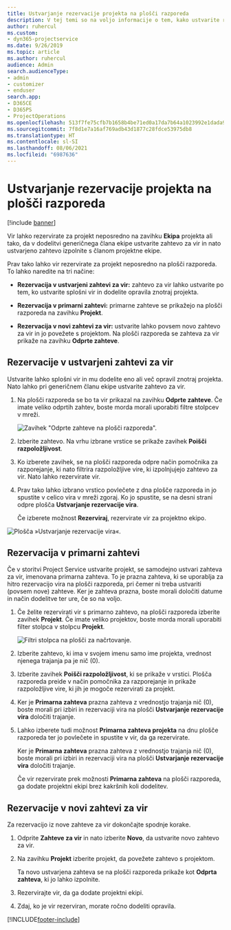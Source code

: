 ```yaml
---
title: Ustvarjanje rezervacije projekta na plošči razporeda
description: V tej temi so na voljo informacije o tem, kako ustvarite rezervacijo projekta na plošči razporeda.
author: ruhercul
ms.custom:
- dyn365-projectservice
ms.date: 9/26/2019
ms.topic: article
ms.author: ruhercul
audience: Admin
search.audienceType:
- admin
- customizer
- enduser
search.app:
- D365CE
- D365PS
- ProjectOperations
ms.openlocfilehash: 513f7fe75cfb7b1658b4be71ed0a17da7b64a1023992e1dada9adca8f0dbf21e
ms.sourcegitcommit: 7f8d1e7a16af769adb43d1877c28fdce53975db8
ms.translationtype: HT
ms.contentlocale: sl-SI
ms.lasthandoff: 08/06/2021
ms.locfileid: "6987636"
---
```

# <a name="create-a-project-booking-from-the-schedule-board"></a>Ustvarjanje rezervacije projekta na plošči razporeda

[!include [banner](../includes/psa-now-project-operations.md)]

Vir lahko rezervirate za projekt neposredno na zavihku **Ekipa** projekta ali tako, da v dodelitvi generičnega člana ekipe ustvarite zahtevo za vir in nato ustvarjeno zahtevo izpolnite s članom projektne ekipe.

Prav tako lahko vir rezervirate za projekt neposredno na plošči razporeda. To lahko naredite na tri načine:

- **Rezervacija v ustvarjeni zahtevi za vir:** zahtevo za vir lahko ustvarite po tem, ko ustvarite splošni vir in dodelite opravila znotraj projekta.

- **Rezervacija v primarni zahtevi:** primarne zahteve se prikažejo na plošči razporeda na zavihku **Projekt**. 

- **Rezervacija v novi zahtevi za vir:** ustvarite lahko povsem novo zahtevo za vir in jo povežete s projektom. Na plošči razporeda se zahteva za vir prikaže na zavihku **Odprte zahteve**.

## <a name="book-from-a-generated-resource-requirement"></a>Rezervacije v ustvarjeni zahtevi za vir

Ustvarite lahko splošni vir in mu dodelite eno ali več opravil znotraj projekta. Nato lahko pri generičnem članu ekipe ustvarite zahtevo za vir. 

1.  Na plošči razporeda se bo ta vir prikazal na zavihku **Odprte zahteve**. Če imate veliko odprtih zahtev, boste morda morali uporabiti filtre stolpcev v mreži. 

    ![Zavihek "Odprte zahteve na plošči razporeda".](media/FAQ-Project-Booking-Schedule-Board-1.png "Posnetek zaslona tabele rezervacij in dodelitev")

2. Izberite zahtevo. Na vrhu izbrane vrstice se prikaže zavihek **Poišči razpoložljivost**.
 
3. Ko izberete zavihek, se na plošči razporeda odpre način pomočnika za razporejanje, ki nato filtrira razpoložljive vire, ki izpolnjujejo zahtevo za vir. Nato lahko rezervirate vir.

4. Prav tako lahko izbrano vrstico povlečete z dna plošče razporeda in jo spustite v celico vira v mreži zgoraj. Ko jo spustite, se na desni strani odpre plošča **Ustvarjanje rezervacije vira**.

    Če izberete možnost **Rezerviraj**, rezervirate vir za projektno ekipo.

![Plošča »Ustvarjanje rezervacije vira«.](media/FAQ-Project-Booking-Schedule-Board-6.png "")
 

## <a name="book-from-the-primary-requirement"></a>Rezervacija v primarni zahtevi

Če v storitvi Project Service ustvarite projekt, se samodejno ustvari zahteva za vir, imenovana primarna zahteva. To je prazna zahteva, ki se uporablja za hitro rezervacijo vira na plošči razporeda, pri čemer ni treba ustvariti (povsem nove) zahteve. Ker je zahteva prazna, boste morali določiti datume in način dodelitve ter ure, če so na voljo. 

1. Če želite rezervirati vir s primarno zahtevo, na plošči razporeda izberite zavihek **Projekt**. Če imate veliko projektov, boste morda morali uporabiti filter stolpca v stolpcu **Projekt**.

   ![Filtri stolpca na plošči za načrtovanje.](media/FAQ-Project-Booking-Schedule-Board-2.png "Posnetek zaslona tabele rezervacij in dodelitev")

2. Izberite zahtevo, ki ima v svojem imenu samo ime projekta, vrednost njenega trajanja pa je nič (0).

3. Izberite zavihek **Poišči razpoložljivost**, ki se prikaže v vrstici. Plošča razporeda preide v način pomočnika za razporejanje in prikaže razpoložljive vire, ki jih je mogoče rezervirati za projekt.

4. Ker je **Primarna zahteva** prazna zahteva z vrednostjo trajanja nič (0), boste morali pri izbiri in rezervaciji vira na plošči **Ustvarjanje rezervacije vira** določiti trajanje.

5. Lahko izberete tudi možnost **Primarna zahteva projekta** na dnu plošče razporeda ter jo povlečete in spustite v vir, da ga rezervirate.
 
    Ker je **Primarna zahteva** prazna zahteva z vrednostjo trajanja nič (0), boste morali pri izbiri in rezervaciji vira na plošči **Ustvarjanje rezervacije vira** določiti trajanje.
 
    Če vir rezervirate prek možnosti **Primarna zahteva** na plošči razporeda, ga dodate projektni ekipi brez kakršnih koli dodelitev.
 
## <a name="book-from-a-new-resource-requirement"></a>Rezervacije v novi zahtevi za vir
Za rezervacijo iz nove zahteve za vir dokončajte spodnje korake. 

1. Odprite **Zahteve za vir** in nato izberite **Novo**, da ustvarite novo zahtevo za vir.

2. Na zavihku **Projekt** izberite projekt, da povežete zahtevo s projektom.
 
    Ta novo ustvarjena zahteva se na plošči razporeda prikaže kot **Odprta zahteva**, ki jo lahko izpolnite.

3. Rezervirajte vir, da ga dodate projektni ekipi.

4. Zdaj, ko je vir rezerviran, morate ročno dodeliti opravila.



[!INCLUDE[footer-include](../includes/footer-banner.md)]